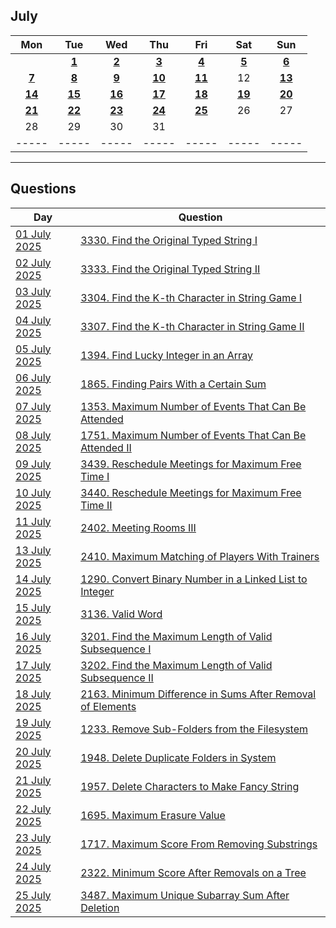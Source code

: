 July
---
| Mon | Tue | Wed | Thu | Fri | Sat | Sun |
| :---: | :---: | :---: | :---: | :---: | :---: | :---: |
|     | [**1**](01) | [**2**](02) | [**3**](03) | [**4**](04) | [**5**](05) | [**6**](06) |
| [**7**](07) | [**8**](08) | [**9**](09) | [**10**](10) | [**11**](11) | 12  | [**13**](13) |
| [**14**](14) | [**15**](15) | [**16**](16) | [**17**](17) | [**18**](18) | [**19**](19) | [**20**](20) |
| [**21**](21) | [**22**](22) | [**23**](23) | [**24**](24) | [**25**](25) | 26  | 27  |
| 28  | 29  | 30  | 31  |     |     |     |
| ----- | ----- | ----- | ----- | ----- | ----- | ----- |

---

Questions
---
| Day | Question |
| --- | --- |
| [01 July 2025](01) | [3330. Find the Original Typed String I](https://leetcode.com/problems/find-the-original-typed-string-i) |
| [02 July 2025](02) | [3333. Find the Original Typed String II](https://leetcode.com/problems/find-the-original-typed-string-ii) |
| [03 July 2025](03) | [3304. Find the K-th Character in String Game I](https://leetcode.com/problems/find-the-k-th-character-in-string-game-i) |
| [04 July 2025](04) | [3307. Find the K-th Character in String Game II](https://leetcode.com/problems/find-the-k-th-character-in-string-game-ii) |
| [05 July 2025](05) | [1394. Find Lucky Integer in an Array](https://leetcode.com/problems/find-lucky-integer-in-an-array) |
| [06 July 2025](06) | [1865. Finding Pairs With a Certain Sum](https://leetcode.com/problems/finding-pairs-with-a-certain-sum) |
| [07 July 2025](07) | [1353. Maximum Number of Events That Can Be Attended](https://leetcode.com/problems/maximum-number-of-events-that-can-be-attended) |
| [08 July 2025](08) | [1751. Maximum Number of Events That Can Be Attended II](https://leetcode.com/problems/maximum-number-of-events-that-can-be-attended-ii) |
| [09 July 2025](09) | [3439. Reschedule Meetings for Maximum Free Time I](https://leetcode.com/problems/reschedule-meetings-for-maximum-free-time-i) |
| [10 July 2025](10) | [3440. Reschedule Meetings for Maximum Free Time II](https://leetcode.com/problems/reschedule-meetings-for-maximum-free-time-ii) |
| [11 July 2025](11) | [2402. Meeting Rooms III](https://leetcode.com/problems/meeting-rooms-iii) |
| [13 July 2025](13) | [2410. Maximum Matching of Players With Trainers](https://leetcode.com/problems/maximum-matching-of-players-with-trainers) |
| [14 July 2025](14) | [1290. Convert Binary Number in a Linked List to Integer](https://leetcode.com/problems/convert-binary-number-in-a-linked-list-to-integer) |
| [15 July 2025](15) | [3136. Valid Word](https://leetcode.com/problems/valid-word) |
| [16 July 2025](16) | [3201. Find the Maximum Length of Valid Subsequence I](https://leetcode.com/problems/find-the-maximum-length-of-valid-subsequence-i) |
| [17 July 2025](17) | [3202. Find the Maximum Length of Valid Subsequence II](https://leetcode.com/problems/find-the-maximum-length-of-valid-subsequence-ii) |
| [18 July 2025](18) | [2163. Minimum Difference in Sums After Removal of Elements](https://leetcode.com/problems/minimum-difference-in-sums-after-removal-of-elements) |
| [19 July 2025](19) | [1233. Remove Sub-Folders from the Filesystem](https://leetcode.com/problems/remove-sub-folders-from-the-filesystem) |
| [20 July 2025](20) | [1948. Delete Duplicate Folders in System](https://leetcode.com/problems/delete-duplicate-folders-in-system) |
| [21 July 2025](21) | [1957. Delete Characters to Make Fancy String](https://leetcode.com/problems/delete-characters-to-make-fancy-string) |
| [22 July 2025](22) | [1695. Maximum Erasure Value](https://leetcode.com/problems/maximum-erasure-value) |
| [23 July 2025](23) | [1717. Maximum Score From Removing Substrings](https://leetcode.com/problems/maximum-score-from-removing-substrings) |
| [24 July 2025](24) | [2322. Minimum Score After Removals on a Tree](https://leetcode.com/problems/minimum-score-after-removals-on-a-tree) |
| [25 July 2025](25) | [3487. Maximum Unique Subarray Sum After Deletion](https://leetcode.com/problems/maximum-unique-subarray-sum-after-deletion) |
